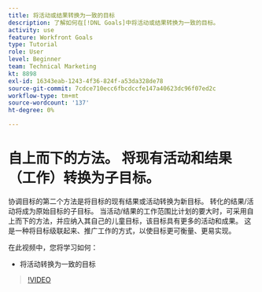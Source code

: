 ```yaml
---
title: 将活动或结果转换为一致的目标
description: 了解如何在[!DNL Goals]中将活动或结果转换为一致的目标。
activity: use
feature: Workfront Goals
type: Tutorial
role: User
level: Beginner
team: Technical Marketing
kt: 8898
exl-id: 16343eab-1243-4f36-824f-a53da328de78
source-git-commit: 7cdce710ecc6fbcdccfe147a40623dc96f07ed2c
workflow-type: tm+mt
source-wordcount: '137'
ht-degree: 0%

---
```


# 自上而下的方法。 将现有活动和结果（工作）转换为子目标。

协调目标的第二个方法是将目标的现有结果或活动转换为新目标。 转化的结果/活动将成为原始目标的子目标。 当活动/结果的工作范围比计划的要大时，可采用自上而下的方法，并应纳入其自己的儿童目标，该目标具有更多的活动和成果。 这是一种将目标级联起来、推广工作的方式，以使目标更可衡量、更易实现。

在此视频中，您将学习如何：

* 将活动转换为一致的目标

>[!VIDEO](https://video.tv.adobe.com/v/335192/?quality=12)
